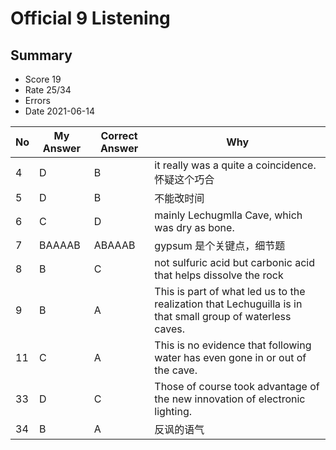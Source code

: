 # Official 9 Listening
## Summary
- Score 19
- Rate 25/34
- Errors
- Date 2021-06-14

| No | My Answer | Correct Answer | Why |
|----|-----------|----------------|-----|
|4|D | B| it really was a quite a coincidence. 怀疑这个巧合|
|5| D| B| 不能改时间| 
|6| C| D| mainly Lechugmlla Cave, which was dry as bone. |
|7| BAAAAB|ABAAAB | gypsum 是个关键点，细节题|
|8|B |C | not sulfuric acid but carbonic acid that helps dissolve the rock| 
|9|B |A | This is part of what led us to the realization that Lechuguilla is in that small group of waterless caves.|
|11| C|A | This is no evidence that following water has even gone in or out of the cave. |  
| 33|D | C|  Those of course took advantage of the new innovation of electronic lighting.|
| 34| B|A | 反讽的语气|
